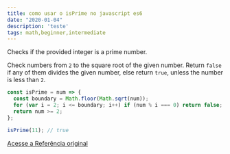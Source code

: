 ```yaml
---
title: como usar o isPrime no javascript es6
date: "2020-01-04"
description: 'teste'
tags: math,beginner,intermediate
---
```


Checks if the provided integer is a prime number.

Check numbers from `2` to the square root of the given number.
Return `false` if any of them divides the given number, else return `true`, unless the number is less than `2`.

```js
const isPrime = num => {
  const boundary = Math.floor(Math.sqrt(num));
  for (var i = 2; i <= boundary; i++) if (num % i === 0) return false;
  return num >= 2;
};
```

```js
isPrime(11); // true
```


[Acesse a Referência original](http://github.com/30-seconds/)
